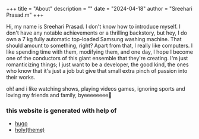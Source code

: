 +++
title = "About"
description = ""
date = "2024-04-18"
author = "Sreehari Prasad.m"
+++


Hi, my name is Sreehari Prasad. I don't know how to introduce myself. I don't have any notable achievements or a thrilling backstory, but hey, I do own a 7 kg fully automatic top-loaded Samsung washing machine. That should amount to something, right? Apart from that, I really like computers. I like spending time with them, modifying them, and one day, I hope I become one of the conductors of this giant ensemble that they're creating. I'm just romanticizing things; I just want to be a developer, the good kind, the ones who know that it's just a job but give that small extra pinch of passion into their works. 

oh! and i like watching shows, playing videos games, ignoring sports and loving my friends and family, byeeeeeeee👋

### this website is generated with help of 
- [hugo](https://gohugo.io/)
- [holy(theme)](https://github.com/serkodev/holy)


